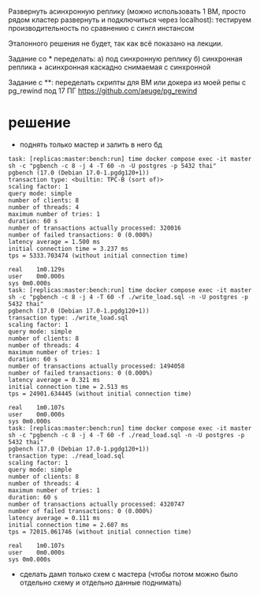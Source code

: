 Развернуть асинхронную реплику (можно использовать 1 ВМ, просто рядом кластер развернуть и подключиться через localhost):
тестируем производительность по сравнению с сингл инстансом

Эталонного решения не будет, так как всё показано на лекции.

Задание со * переделать:
а) под синхронную реплику
б) синхронная реплика + асинхронная каскадно снимаемая с синхронной

Задание с **:
переделать скрипты для ВМ или докера из моей репы с pg_rewind под 17 ПГ
https://github.com/aeuge/pg_rewind

# решение

- поднять только мастер и залить в него бд
```text
task: [replicas:master:bench:run] time docker compose exec -it master sh -c "pgbench -c 8 -j 4 -T 60 -n -U postgres -p 5432 thai"
pgbench (17.0 (Debian 17.0-1.pgdg120+1))
transaction type: <builtin: TPC-B (sort of)>
scaling factor: 1
query mode: simple
number of clients: 8
number of threads: 4
maximum number of tries: 1
duration: 60 s
number of transactions actually processed: 320016
number of failed transactions: 0 (0.000%)
latency average = 1.500 ms
initial connection time = 3.237 ms
tps = 5333.703474 (without initial connection time)

real	1m0.129s
user	0m0.000s
sys	0m0.000s
task: [replicas:master:bench:run] time docker compose exec -it master sh -c "pgbench -c 8 -j 4 -T 60 -f ./write_load.sql -n -U postgres -p 5432 thai"
pgbench (17.0 (Debian 17.0-1.pgdg120+1))
transaction type: ./write_load.sql
scaling factor: 1
query mode: simple
number of clients: 8
number of threads: 4
maximum number of tries: 1
duration: 60 s
number of transactions actually processed: 1494058
number of failed transactions: 0 (0.000%)
latency average = 0.321 ms
initial connection time = 2.513 ms
tps = 24901.634445 (without initial connection time)

real	1m0.107s
user	0m0.000s
sys	0m0.000s
task: [replicas:master:bench:run] time docker compose exec -it master sh -c "pgbench -c 8 -j 4 -T 60 -f ./read_load.sql -n -U postgres -p 5432 thai"
pgbench (17.0 (Debian 17.0-1.pgdg120+1))
transaction type: ./read_load.sql
scaling factor: 1
query mode: simple
number of clients: 8
number of threads: 4
maximum number of tries: 1
duration: 60 s
number of transactions actually processed: 4320747
number of failed transactions: 0 (0.000%)
latency average = 0.111 ms
initial connection time = 2.607 ms
tps = 72015.061746 (without initial connection time)

real	1m0.107s
user	0m0.000s
sys	0m0.000s
```
- сделать дамп только схем с мастера (чтобы потом можно было отдельно схему и отдельно данные поднимать)

